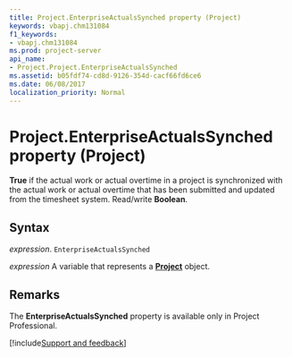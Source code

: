 ```yaml
---
title: Project.EnterpriseActualsSynched property (Project)
keywords: vbapj.chm131084
f1_keywords:
- vbapj.chm131084
ms.prod: project-server
api_name:
- Project.Project.EnterpriseActualsSynched
ms.assetid: b05fdf74-cd8d-9126-354d-cacf66fd6ce6
ms.date: 06/08/2017
localization_priority: Normal
---
```



# Project.EnterpriseActualsSynched property (Project)

 **True** if the actual work or actual overtime in a project is synchronized with the actual work or actual overtime that has been submitted and updated from the timesheet system. Read/write **Boolean**.


## Syntax

_expression_. `EnterpriseActualsSynched`

_expression_ A variable that represents a **[Project](project.project.md)** object.


## Remarks

The  **EnterpriseActualsSynched** property is available only in Project Professional.

[!include[Support and feedback](~/includes/feedback-boilerplate.md)]